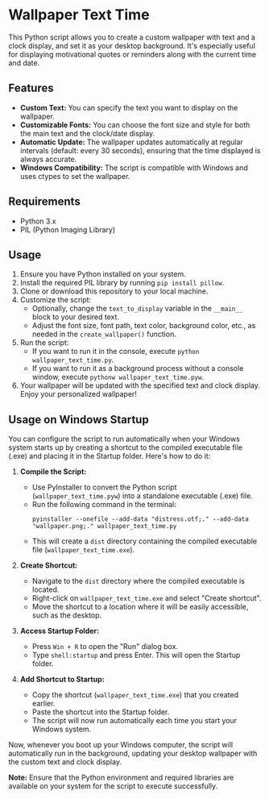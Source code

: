 # Wallpaper Text Time

This Python script allows you to create a custom wallpaper with text and a clock display, and set it as your desktop background. It's especially useful for displaying motivational quotes or reminders along with the current time and date.

## Features

- **Custom Text:** You can specify the text you want to display on the wallpaper.
- **Customizable Fonts:** You can choose the font size and style for both the main text and the clock/date display.
- **Automatic Update:** The wallpaper updates automatically at regular intervals (default: every 30 seconds), ensuring that the time displayed is always accurate.
- **Windows Compatibility:** The script is compatible with Windows and uses ctypes to set the wallpaper.

## Requirements

- Python 3.x
- PIL (Python Imaging Library)

## Usage

1. Ensure you have Python installed on your system.
2. Install the required PIL library by running `pip install pillow`.
3. Clone or download this repository to your local machine.
4. Customize the script:
   - Optionally, change the `text_to_display` variable in the `__main__` block to your desired text.
   - Adjust the font size, font path, text color, background color, etc., as needed in the `create_wallpaper()` function.
5. Run the script:
   - If you want to run it in the console, execute `python wallpaper_text_time.py`.
   - If you want to run it as a background process without a console window, execute `pythonw wallpaper_text_time.pyw`.
6. Your wallpaper will be updated with the specified text and clock display. Enjoy your personalized wallpaper!

## Usage on Windows Startup

You can configure the script to run automatically when your Windows system starts up by creating a shortcut to the compiled executable file (.exe) and placing it in the Startup folder. Here's how to do it:

1. **Compile the Script:**
   - Use PyInstaller to convert the Python script (`wallpaper_text_time.pyw`) into a standalone executable (.exe) file.
   - Run the following command in the terminal:
     ```
     pyinstaller --onefile --add-data "distress.otf;." --add-data "wallpaper.png;." wallpaper_text_time.py
     ```
   - This will create a `dist` directory containing the compiled executable file (`wallpaper_text_time.exe`).

2. **Create Shortcut:**
   - Navigate to the `dist` directory where the compiled executable is located.
   - Right-click on `wallpaper_text_time.exe` and select "Create shortcut".
   - Move the shortcut to a location where it will be easily accessible, such as the desktop.

3. **Access Startup Folder:**
   - Press `Win + R` to open the "Run" dialog box.
   - Type `shell:startup` and press Enter. This will open the Startup folder.

4. **Add Shortcut to Startup:**
   - Copy the shortcut (`wallpaper_text_time.exe`) that you created earlier.
   - Paste the shortcut into the Startup folder.
   - The script will now run automatically each time you start your Windows system.

Now, whenever you boot up your Windows computer, the script will automatically run in the background, updating your desktop wallpaper with the custom text and clock display.

**Note:** Ensure that the Python environment and required libraries are available on your system for the script to execute successfully.